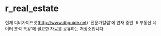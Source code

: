 # r_real_estate

현재 디비가이드넷(http://www.dbguide.net) '전문가칼럼'에 연재 중인 'R 부동산 데이터 분석 특강'에 필요한 자료를 공유하는 저장소입니다. 
